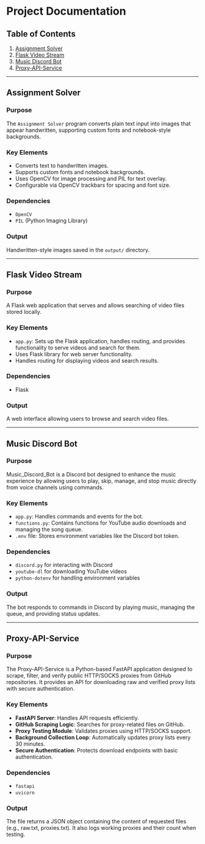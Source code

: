 # Project Documentation

## Table of Contents
1. [Assignment Solver](#assignment-solver)
2. [Flask Video Stream](#flask-video-stream)
3. [Music Discord Bot](#music-discord-bot)
4. [Proxy-API-Service](#proxy-api-service)

---

## Assignment Solver

### Purpose
The `Assignment Solver` program converts plain text input into images that appear handwritten, supporting custom fonts and notebook-style backgrounds.

### Key Elements
- Converts text to handwritten images.
- Supports custom fonts and notebook backgrounds.
- Uses OpenCV for image processing and PIL for text overlay.
- Configurable via OpenCV trackbars for spacing and font size.

### Dependencies
- `OpenCV`
- `PIL` (Python Imaging Library)

### Output
Handwritten-style images saved in the `output/` directory.

---

## Flask Video Stream

### Purpose
A Flask web application that serves and allows searching of video files stored locally.

### Key Elements
- `app.py`: Sets up the Flask application, handles routing, and provides functionality to serve videos and search for them.
- Uses Flask library for web server functionality.
- Handles routing for displaying videos and search results.

### Dependencies
- Flask

### Output
A web interface allowing users to browse and search video files.

---

## Music Discord Bot

### Purpose
Music_Discord_Bot is a Discord bot designed to enhance the music experience by allowing users to play, skip, manage, and stop music directly from voice channels using commands.

### Key Elements
- `app.py`: Handles commands and events for the bot.
- `functions.py`: Contains functions for YouTube audio downloads and managing the song queue.
- `.env` file: Stores environment variables like the Discord bot token.

### Dependencies
- `discord.py` for interacting with Discord
- `youtube-dl` for downloading YouTube videos
- `python-dotenv` for handling environment variables

### Output
The bot responds to commands in Discord by playing music, managing the queue, and providing status updates.

---

## Proxy-API-Service

### Purpose
The Proxy-API-Service is a Python-based FastAPI application designed to scrape, filter, and verify public HTTP/SOCKS proxies from GitHub repositories. It provides an API for downloading raw and verified proxy lists with secure authentication.

### Key Elements
- **FastAPI Server**: Handles API requests efficiently.
- **GitHub Scraping Logic**: Searches for proxy-related files on GitHub.
- **Proxy Testing Module**: Validates proxies using HTTP/SOCKS support.
- **Background Collection Loop**: Automatically updates proxy lists every 30 minutes.
- **Secure Authentication**: Protects download endpoints with basic authentication.

### Dependencies
- `fastapi`
- `uvicorn`

### Output
The file returns a JSON object containing the content of requested files (e.g., raw.txt, proxies.txt). It also logs working proxies and their count when testing.